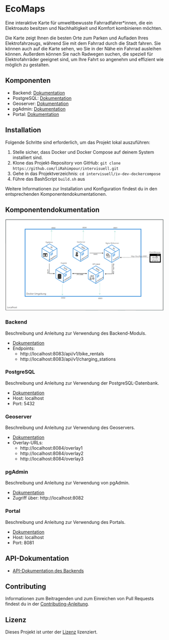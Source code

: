 # EcoMaps

Eine interaktive Karte für umweltbewusste Fahrradfahrer*innen, die ein Elektroauto besitzen und Nachhaltigkeit und Komfort kombinieren möchten.

Die Karte zeigt Ihnen die besten Orte zum Parken und Aufladen Ihres Elektrofahrzeugs, während Sie mit dem Fahrrad durch die Stadt fahren. Sie können auch auf die Karte sehen, wo Sie in der Nähe ein Fahrrad ausleihen können. Außerdem können Sie nach Radwegen suchen, die speziell für Elektrofahrräder geeignet sind, um Ihre Fahrt so angenehm und effizient wie möglich zu gestalten.

## Komponenten

- Backend: [Dokumentation](./backend/README.md)
- PostgreSQL: [Dokumentation](./postgres/README.md)
- Geoserver: [Dokumentation](./geoserver/README.md)
- pgAdmin: [Dokumentation](./pgadmin/README.md)
- Portal: [Dokumentation](./portal/README.md)

## Installation

Folgende Schritte sind erforderlich, um das Projekt lokal auszuführen:

1. Stelle sicher, dass Docker und Docker Compose auf deinem System installiert sind.
2. Klone das Projekt-Repository von GitHub: `git clone https://github.com/liRahimpour/intervisuell.git`
3. Gehe in das Projektverzeichnis: `cd intervisuell/iv-dev-dockercompose`
4. Führe das BashScript `build.sh` aus

Weitere Informationen zur Installation und Konfiguration findest du in den entsprechenden Komponentendokumentationen.

## Komponentendokumentation
![Beschreibung des Bildes](iv-doc/arc.png)
### Backend

Beschreibung und Anleitung zur Verwendung des Backend-Moduls.

- [Dokumentation](./backend/README.md)
- Endpoints:
  - http://localhost:8083/api/v1/bike_rentals
  - http://localhost:8083/api/v1/charging_stations

### PostgreSQL

Beschreibung und Anleitung zur Verwendung der PostgreSQL-Datenbank.

- [Dokumentation](./postgres/README.md)
- Host: localhost
- Port: 5432

### Geoserver

Beschreibung und Anleitung zur Verwendung des Geoservers.

- [Dokumentation](./geoserver/README.md)
- Overlay-URLs:
  - http://localhost:8084/overlay1
  - http://localhost:8084/overlay2
  - http://localhost:8084/overlay3

### pgAdmin

Beschreibung und Anleitung zur Verwendung von pgAdmin.

- [Dokumentation](./pgadmin/README.md)
- Zugriff über: http://localhost:8082

### Portal

Beschreibung und Anleitung zur Verwendung des Portals.

- [Dokumentation](./portal/README.md)
- Host: localhost
- Port: 8081

## API-Dokumentation

- [API-Dokumentation des Backends](./backend/API.md)

## Contributing

Informationen zum Beitragenden und zum Einreichen von Pull Requests findest du in der [Contributing-Anleitung](./CONTRIBUTING.md).

## Lizenz

Dieses Projekt ist unter der [Lizenz](./LICENSE) lizenziert.








